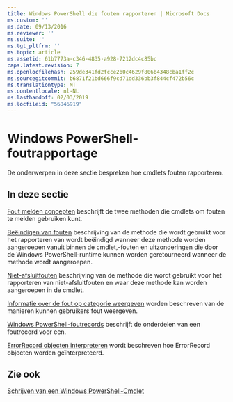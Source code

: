 ```yaml
---
title: Windows PowerShell die fouten rapporteren | Microsoft Docs
ms.custom: ''
ms.date: 09/13/2016
ms.reviewer: ''
ms.suite: ''
ms.tgt_pltfrm: ''
ms.topic: article
ms.assetid: 61b7773a-c346-4835-a928-7212dc4c85bc
caps.latest.revision: 7
ms.openlocfilehash: 259de341fd2fcce2b0c4629f806b4348cba1ff2c
ms.sourcegitcommit: b6871f21bd666f9cd71dd336bb3f844cf472b56c
ms.translationtype: MT
ms.contentlocale: nl-NL
ms.lasthandoff: 02/03/2019
ms.locfileid: "56846919"
---
```

# <a name="windows-powershell-error-reporting"></a>Windows PowerShell-foutrapportage

De onderwerpen in deze sectie bespreken hoe cmdlets fouten rapporteren.

## <a name="in-this-section"></a>In deze sectie

[Fout melden concepten](./error-reporting-concepts.md) beschrijft de twee methoden die cmdlets om fouten te melden gebruiken kunt.

[Beëindigen van fouten](./terminating-errors.md) beschrijving van de methode die wordt gebruikt voor het rapporteren van wordt beëindigd wanneer deze methode worden aangeroepen vanuit binnen de cmdlet,-fouten en uitzonderingen die door de Windows PowerShell-runtime kunnen worden geretourneerd wanneer de methode wordt aangeroepen.

[Niet-afsluitfouten](./non-terminating-errors.md) beschrijving van de methode die wordt gebruikt voor het rapporteren van niet-afsluitfouten en waar deze methode kan worden aangeroepen in de cmdlet.

[Informatie over de fout op categorie weergeven](./displaying-error-information.md) worden beschreven van de manieren kunnen gebruikers fout weergeven.

[Windows PowerShell-foutrecords](./windows-powershell-error-records.md) beschrijft de onderdelen van een foutrecord voor een.

[ErrorRecord objecten interpreteren](./interpreting-errorrecord-objects.md) wordt beschreven hoe ErrorRecord objecten worden geïnterpreteerd.

## <a name="see-also"></a>Zie ook

[Schrijven van een Windows PowerShell-Cmdlet](./writing-a-windows-powershell-cmdlet.md)
